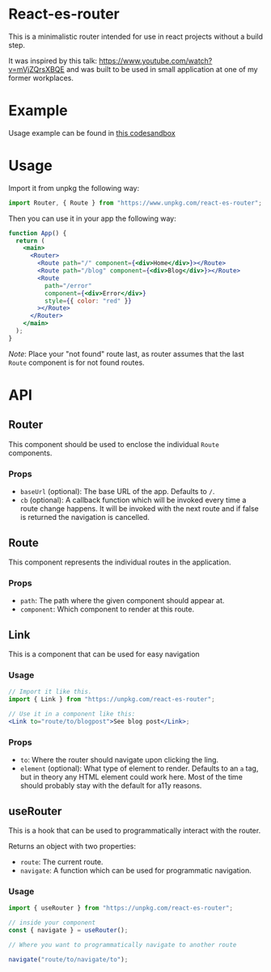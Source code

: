 # React-es-router

This is a minimalistic router intended for use in react projects without a build step.

It was inspired by this talk: https://www.youtube.com/watch?v=mVjZQrsXBQE and was built to be used in small application at one of my former workplaces.

# Example

Usage example can be found in [this codesandbox](https://codesandbox.io/s/react-es-router-g6ej5?file=/src/router.js)

# Usage

Import it from unpkg the following way:

```javascript
import Router, { Route } from "https://www.unpkg.com/react-es-router";
```

Then you can use it in your app the following way:

```jsx
function App() {
  return (
    <main>
      <Router>
        <Route path="/" component={<div>Home</div>}></Route>
        <Route path="/blog" component={<div>Blog</div>}></Route>
        <Route
          path="/error"
          component={<div>Error</div>}
          style={{ color: "red" }}
        ></Route>
      </Router>
    </main>
  );
}
```

_Note_: Place your "not found" route last, as router assumes that the last `Route` component is for not found routes.

# API

## Router

This component should be used to enclose the individual `Route` components.

### Props

- `baseUrl` (optional): The base URL of the app. Defaults to `/`.
- `cb` (optional): A callback function which will be invoked every time a route change happens. It will be invoked with the next route and if false is returned the navigation is cancelled.

## Route

This component represents the individual routes in the application.

### Props

- `path`: The path where the given component should appear at.
- `component`: Which component to render at this route.

## Link

This is a component that can be used for easy navigation

### Usage

```jsx
// Import it like this.
import { Link } from "https://unpkg.com/react-es-router";

// Use it in a component like this:
<Link to="route/to/blogpost">See blog post</Link>;
```

### Props

- `to`: Where the router should navigate upon clicking the ling.
- `element` (optional): What type of element to render. Defaults to an `a` tag, but in theory any HTML element could work here. Most of the time should probably stay with the default for a11y reasons.

## useRouter

This is a hook that can be used to programmatically interact with the router.

Returns an object with two properties:

- `route`: The current route.
- `navigate`: A function which can be used for programmatic navigation.

### Usage

```jsx
import { useRouter } from "https://unpkg.com/react-es-router";

// inside your component
const { navigate } = useRouter();

// Where you want to programmatically navigate to another route

navigate("route/to/navigate/to");
```
